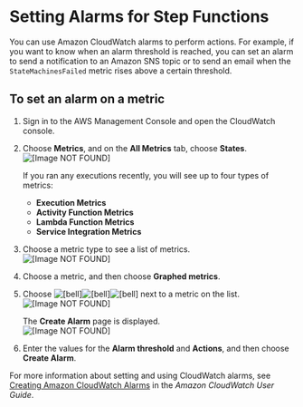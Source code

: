 # Setting Alarms for Step Functions<a name="monitoring-using-cloudwatch-console-set-alarm"></a>

You can use Amazon CloudWatch alarms to perform actions\. For example, if you want to know when an alarm threshold is reached, you can set an alarm to send a notification to an Amazon SNS topic or to send an email when the `StateMachinesFailed` metric rises above a certain threshold\.

## To set an alarm on a metric<a name="to-set-an-alarm-on-a-metric"></a>

1. Sign in to the AWS Management Console and open the CloudWatch console\.

1. Choose **Metrics**, and on the **All Metrics** tab, choose **States**\.  
![\[Image NOT FOUND\]](http://docs.aws.amazon.com/step-functions/latest/dg/images/tutorial-cloudwatch-monitoring-states.png)

   If you ran any executions recently, you will see up to four types of metrics:
   +  **Execution Metrics** 
   +  **Activity Function Metrics** 
   +  **Lambda Function Metrics** 
   +  **Service Integration Metrics** 

1. Choose a metric type to see a list of metrics\.  
![\[Image NOT FOUND\]](http://docs.aws.amazon.com/step-functions/latest/dg/images/tutorial-cloudwatch-monitoring-list-metrics.png)

1. Choose a metric, and then choose **Graphed metrics**\.

1. Choose ![\[bell\]](http://docs.aws.amazon.com/step-functions/latest/dg/images/tutorial-cloudwatch-monitoring-bell.png)![\[bell\]](http://docs.aws.amazon.com/step-functions/latest/dg/)![\[bell\]](http://docs.aws.amazon.com/step-functions/latest/dg/) next to a metric on the list\.  
![\[Image NOT FOUND\]](http://docs.aws.amazon.com/step-functions/latest/dg/images/tutorial-cloudwatch-monitoring-setting-alarms-graph.png)

   The **Create Alarm** page is displayed\.  
![\[Image NOT FOUND\]](http://docs.aws.amazon.com/step-functions/latest/dg/images/tutorial-cloudwatch-monitoring-setting-alarms-define-alarm.png)

1. Enter the values for the **Alarm threshold** and **Actions**, and then choose **Create Alarm**\.

For more information about setting and using CloudWatch alarms, see [Creating Amazon CloudWatch Alarms](https://docs.aws.amazon.com/AmazonCloudWatch/latest/DeveloperGuide/AlarmThatSendsEmail.html) in the *Amazon CloudWatch User Guide*\.